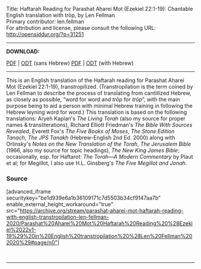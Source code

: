 <html>
<head></head>
<body>
Title: Haftarah Reading for Parashat Aḥarei Mot (Ezekiel 22:1-19): Chantable English translation with trōp, by Len Fellman<br />
Primary contributor: len.fellman<br />
For attribution and license, please consult the following URL: <a href="http://opensiddur.org/?p=31251">http://opensiddur.org/?p=31251</a>
<p />
<hr />

<strong>DOWNLOAD:</strong> 

<a href="https://archive.org/download/parashat-aharei-mot-haftarah-reading-with-english-transtropilation-len-fellman-2020/Parashat%20Aharei%20Mot%20Haftarah%20Reading%20%28Ezekiel%2022v1-19%29%20in%20English%20transtropilation%20%28Len%20Fellman%202020%29%20-%20english%20only.pdf">PDF</a> | <a href="https://archive.org/download/parashat-aharei-mot-haftarah-reading-with-english-transtropilation-len-fellman-2020/Parashat%20Aharei%20Mot%20Haftarah%20Reading%20%28Ezekiel%2022v1-19%29%20in%20English%20transtropilation%20%28Len%20Fellman%202020%29%20-%20english%20only.odt">ODT</a> (sans Hebrew)
<a href="https://archive.org/download/parashat-aharei-mot-haftarah-reading-with-english-transtropilation-len-fellman-2020/Parashat%20Aharei%20Mot%20Haftarah%20Reading%20%28Ezekiel%2022v1-19%29%20in%20English%20transtropilation%20%28Len%20Fellman%202020%29.pdf">PDF</a> | <a href="https://archive.org/download/parashat-aharei-mot-haftarah-reading-with-english-transtropilation-len-fellman-2020/Parashat%20Aharei%20Mot%20Haftarah%20Reading%20%28Ezekiel%2022v1-19%29%20in%20English%20transtropilation%20%28Len%20Fellman%202020%29.odt">ODT</a> (with Hebrew)

<hr />

This is an English translation of the Haftarah reading for Parashat Aḥarei Mot (Ezekiel 22:1-19), transtropilized. (Transtropilation is the term coined by Len Fellman to describe the process of translating from cantillized Hebrew, as closely as possible, “word for word and <em>trōp</em> for <em>trōp</em>”, with the main purpose being to aid a person with minimal Hebrew training in following the Hebrew leyning word for word.) This translation is based on the following translations: Aryeh Kaplan's <em>The Living Torah</em> (also my source for proper names &amp; transliterations), Richard Elliott Friedman's <em>The Bible With Sources Revealed</em>, Everett Fox's <em>The Five Books of Moses</em>, <em>The Stone Edition Tanach</em>, <em>The JPS Tanakh</em> (Hebrew-English 2nd Ed. 2000) along with Orlinsky's <em>Notes on the New Translation of the Torah</em>, <em>The Jerusalem Bible</em> (1966, also my source for topic headings), <em>The New King James Bible</em>; occasionally, esp. for Haftarot: <em>The Torah—A Modern Commentary</em> by Plaut et al; for Megillot, I also use H.L. Ginsberg's <em>The Five Megillot and Jonah</em>.

<h3>Source</h3>

[advanced_iframe securitykey="be1d939e6a1b36109171c7d5503b34cf9147aa7b" enable_external_height_workaround="true" src="https://archive.org/stream/parashat-aharei-mot-haftarah-reading-with-english-transtropilation-len-fellman-2020/Parashat%20Aharei%20Mot%20Haftarah%20Reading%20%28Ezekiel%2022v1-19%29%20in%20English%20transtropilation%20%28Len%20Fellman%202020%29#page/n0"]

&nbsp;

<hr />

&nbsp;
</body>
</html>